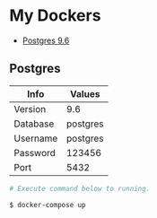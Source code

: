 # My Dockers

- [Postgres 9.6](#postgres)

## <a name="postgres"></a> Postgres

| Info     | Values   |
| -------- | -------- |
| Version  | 9.6      |
| Database | postgres |
| Username | postgres |
| Password | 123456   |
| Port     | 5432     |

```bash
# Execute command below to running.

$ docker-compose up
```
